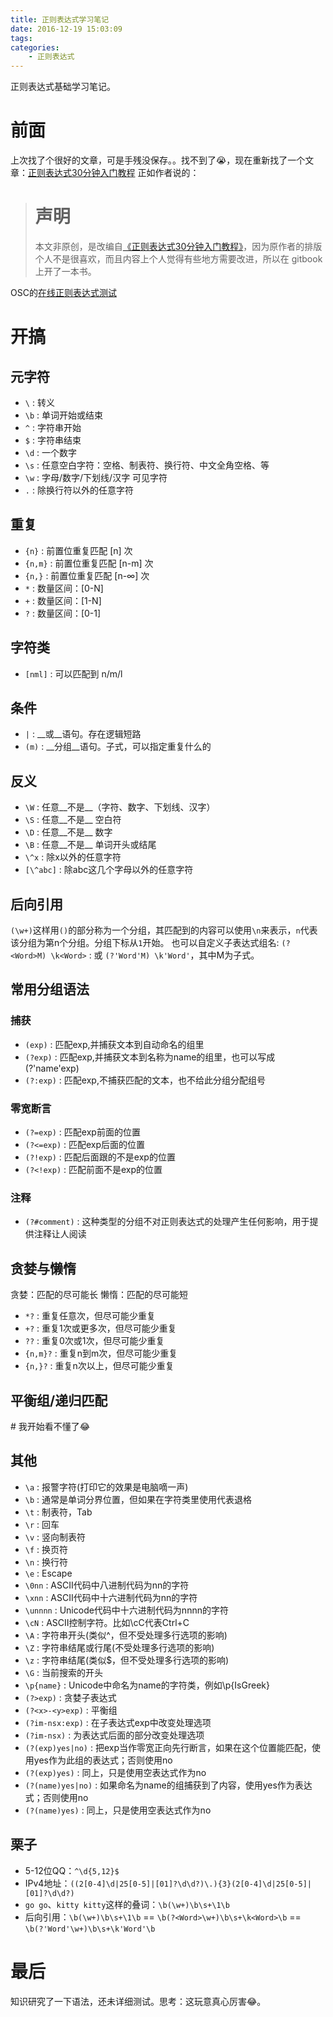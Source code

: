 ```yaml
---
title: 正则表达式学习笔记
date: 2016-12-19 15:03:09
tags:
categories:
    - 正则表达式
---
```


正则表达式基础学习笔记。

<!--more-->

# 前面
  上次找了个很好的文章，可是手残没保存。。找不到了😭，现在重新找了一个文章：[正则表达式30分钟入门教程](https://luke0922.gitbooks.io/learnregularexpressionin30minutes/content/index.html)
  正如作者说的：
  > # 声明
  > 本文非原创，是改编自[《正则表达式30分钟入门教程》](http://deerchao.net/tutorials/regex/regex.htm#mission)，因为原作者的排版个人不是很喜欢，而且内容上个人觉得有些地方需要改进，所以在 gitbook 上开了一本书。
  
  OSC的[在线正则表达式测试](http://tool.oschina.net/regex)
  
# 开搞

## 元字符
  - `\` : 转义
  - `\b` : 单词开始或结束
  - `^` : 字符串开始
  - `$` : 字符串结束
  - `\d` : 一个数字
  - `\s` : 任意空白字符：空格、制表符、换行符、中文全角空格、等
  - `\w` : 字母/数字/下划线/汉字 可见字符
  - `.` : 除换行符以外的任意字符

## 重复
  - `{n}` : 前置位重复匹配 [n] 次
  - `{n,m}` : 前置位重复匹配 [n-m] 次
  - `{n,}` : 前置位重复匹配 [n-∞] 次
  - `*` : 数量区间：[0-N]
  - `+` : 数量区间：[1-N]
  - `?` : 数量区间：[0-1]
  
## 字符类
  - `[nml]` : 可以匹配到 n/m/l
  
## 条件
  - `|` : __或__语句。存在逻辑短路
  - `(m)` : __分组__语句。子式，可以指定重复什么的
  
## 反义
  - `\W` : 任意__不是__（字符、数字、下划线、汉字）
  - `\S` : 任意__不是__ 空白符
  - `\D` : 任意__不是__ 数字
  - `\B` : 任意__不是__ 单词开头或结尾
  - `\^x` : 除x以外的任意字符
  - `[\^abc]` : 除abc这几个字母以外的任意字符
  
## 后向引用
  `(\w+)`这样用`()`的部分称为一个分组，其匹配到的内容可以使用`\n`来表示，`n`代表该分组为第n个分组。分组下标从`1`开始。
  也可以自定义子表达式组名: `(?<Word>M) \k<Word>` : 或 `(?'Word'M) \k'Word'`，其中M为子式。
  
## 常用分组语法

### 捕获
  - `(exp)` : 匹配exp,并捕获文本到自动命名的组里
  - `(?exp)` : 匹配exp,并捕获文本到名称为name的组里，也可以写成(?'name'exp)
  - `(?:exp)` : 匹配exp,不捕获匹配的文本，也不给此分组分配组号

### 零宽断言
  - `(?=exp)` : 匹配exp前面的位置
  - `(?<=exp)` : 匹配exp后面的位置
  - `(?!exp)` : 匹配后面跟的不是exp的位置
  - `(?<!exp)` : 匹配前面不是exp的位置

### 注释
  - `(?#comment)` : 这种类型的分组不对正则表达式的处理产生任何影响，用于提供注释让人阅读
  
## 贪婪与懒惰
  贪婪：匹配的尽可能长
  懒惰：匹配的尽可能短
  
  - `*?` : 重复任意次，但尽可能少重复
  - `+?` : 重复1次或更多次，但尽可能少重复
  - `??` : 重复0次或1次，但尽可能少重复
  - `{n,m}?` : 重复n到m次，但尽可能少重复
  - `{n,}?` : 重复n次以上，但尽可能少重复
  
## 平衡组/递归匹配
  \# 我开始看不懂了😂
  
## 其他
  - `\a` : 报警字符(打印它的效果是电脑嘀一声)
  - `\b` : 通常是单词分界位置，但如果在字符类里使用代表退格
  - `\t` : 制表符，Tab
  - `\r` : 回车
  - `\v` : 竖向制表符
  - `\f` : 换页符
  - `\n` : 换行符
  - `\e` : Escape
  - `\0nn` : ASCII代码中八进制代码为nn的字符
  - `\xnn` : ASCII代码中十六进制代码为nn的字符
  - `\unnnn` : Unicode代码中十六进制代码为nnnn的字符
  - `\cN` : ASCII控制字符。比如\cC代表Ctrl+C
  - `\A` : 字符串开头(类似^，但不受处理多行选项的影响)
  - `\Z` : 字符串结尾或行尾(不受处理多行选项的影响)
  - `\z` : 字符串结尾(类似$，但不受处理多行选项的影响)
  - `\G` : 当前搜索的开头
  - `\p{name}` : Unicode中命名为name的字符类，例如\p{IsGreek}
  - `(?>exp)` : 贪婪子表达式
  - `(?<x>-<y>exp)` : 平衡组
  - `(?im-nsx:exp)` : 在子表达式exp中改变处理选项
  - `(?im-nsx)` : 为表达式后面的部分改变处理选项
  - `(?(exp)yes|no)` : 把exp当作零宽正向先行断言，如果在这个位置能匹配，使用yes作为此组的表达式；否则使用no
  - `(?(exp)yes)` : 同上，只是使用空表达式作为no
  - `(?(name)yes|no)` : 如果命名为name的组捕获到了内容，使用yes作为表达式；否则使用no
  - `(?(name)yes)` : 同上，只是使用空表达式作为no
  
  
## 栗子
  - 5-12位QQ：`^\d{5,12}$`
  - IPv4地址：`((2[0-4]\d|25[0-5]|[01]?\d\d?)\.){3}(2[0-4]\d|25[0-5]|[01]?\d\d?)`
  - `go go`、`kitty kitty`这样的叠词：`\b(\w+)\b\s+\1\b`
  - 后向引用：`\b(\w+)\b\s+\1\b` == `\b(?<Word>\w+)\b\s+\k<Word>\b` == `\b(?'Word'\w+)\b\s+\k'Word'\b`
  
# 最后
  知识研究了一下语法，还未详细测试。思考：这玩意真心厉害😂。